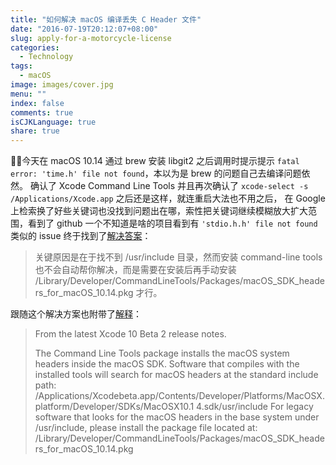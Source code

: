 ```yaml
---
title: "如何解决 macOS 编译丢失 C Header 文件"
date: "2016-07-19T20:12:07+08:00"
slug: apply-for-a-motorcycle-license
categories:
  - Technology
tags:
  - macOS
image: images/cover.jpg
menu: ""
index: false
comments: true
isCJKLanguage: true
share: true
---
```


今天在 macOS 10.14 通过 brew 安装 libgit2 之后调用时提示提示 `fatal error: 'time.h' file not found`，本以为是 brew 的问题自己去编译问题依然。
确认了 Xcode Command Line Tools 并且再次确认了 `xcode-select -s /Applications/Xcode.app` 之后还是这样，就连重启大法也不用之后，
在 Google 上检索换了好些关键词也没找到问题出在哪，索性把关键词继续模糊放大扩大范围，看到了 github 一个不知道是啥的项目看到有 `'stdio.h.h' file not found`
类似的 issue 终于找到了[解决答案](https://github.com/frida/frida/issues/338#issuecomment-424595668)：

> 关键原因是在于找不到 /usr/include 目录，然而安装 command-line tools 也不会自动帮你解决，而是需要在安装后再手动安装 /Library/Developer/CommandLineTools/Packages/macOS_SDK_headers_for_macOS_10.14.pkg 才行。

跟随这个解决方案也附带了[解释](https://forums.developer.apple.com/thread/104296)：

> From the latest Xcode 10 Beta 2 release notes.
>
> The Command Line Tools package installs the macOS system headers inside the macOS SDK. Software that compiles with the installed tools will search for macOS headers at the standard include path: /Applications/Xcodebeta.app/Contents/Developer/Platforms/MacOSX.platform/Developer/SDKs/MacOSX10.1 4.sdk/usr/include For legacy software that looks for the macOS headers in the base system under /usr/include, please install the package file located at: /Library/Developer/CommandLineTools/Packages/macOS_SDK_headers_for_macOS_10.14.pkg
